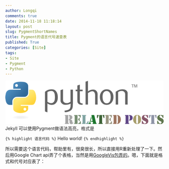 ```yaml
---
author: Longqi
comments: true
date: 2014-11-18 11:18:14
layout: post
slug: PygmentShortNames
title: Pygment的语言代号速查表
published: True
categories: [Site]
tags:
- Site
- Pygment
- Python
---
```

![Python](/public/images/python.png)
Jekyll 可以使用Pygment做语法高亮，格式是

`{% highlight 语言代码 %}`
Hello world!
`{% endhighlight %}`

所以需要这个语言代码，帮助里有，很臭很长，所以直接用R重新处理了一下。然后用Google Chart api弄了个表格，当然是用[GoogleVis包弄的](/)。嗯，下面就是格式和代号对应表了：

<!-- jsHeader -->
<script type="text/javascript">


// jsData 
function gvisDataTableID465052eb1e87 () {
var data = new google.visualization.DataTable();
var datajson =
[
 [
 "as3, actionscript3",
"*.as" 
],
[
 "as, actionscript",
"*.as" 
],
[
 "mxml",
"*.mxml" 
],
[
 "gap",
"*.g, *.gd, *.gi, *.gap" 
],
[
 "mathematica, mma, nb",
"*.nb, *.cdf, *.nbp, *.ma" 
],
[
 "mupad",
"*.mu" 
],
[
 "at, ambienttalk, ambienttalk/2",
"*.at" 
],
[
 "apl",
"*.apl" 
],
[
 "c-objdump",
"*.c-objdump" 
],
[
 "ca65",
"*.s" 
],
[
 "cpp-objdump, c++-objdumb, cxx-objdump",
"*.cpp-objdump, *.c++-objdump, *.cxx-objdump" 
],
[
 "d-objdump",
"*.d-objdump" 
],
[
 "gas, asm",
"*.s, *.S" 
],
[
 "llvm",
"*.ll" 
],
[
 "nasm",
"*.asm, *.ASM" 
],
[
 "objdump-nasm",
"*.objdump-intel" 
],
[
 "objdump",
"*.objdump" 
],
[
 "autoit",
"*.au3" 
],
[
 "ahk, autohotkey",
"*.ahk, *.ahkl" 
],
[
 "blitzbasic, b3d, bplus",
"*.bb, *.decls" 
],
[
 "blitzmax, bmax",
"*.bmx" 
],
[
 "cbmbas",
"*.bas" 
],
[
 "monkey",
"*.monkey" 
],
[
 "qbasic, basic",
"*.BAS, *.bas" 
],
[
 "abap",
"*.abap" 
],
[
 "cobolfree",
"*.cbl, *.CBL" 
],
[
 "cobol",
"*.cob, *.COB, *.cpy, *.CPY" 
],
[
 "gooddata-cl",
"*.gdc" 
],
[
 "maql",
"*.maql" 
],
[
 "openedge, abl, progress",
"*.p, *.cls" 
],
[
 "c",
"*.c, *.h, *.idc" 
],
[
 "cpp, c++",
"*.cpp, *.hpp, *.c++, *.h++, *.cc, *.hh, *.cxx, *.hxx, *.C, *.H, *.cp, *.CPP" 
],
[
 "clay",
"*.clay" 
],
[
 "cuda, cu",
"*.cu, *.cuh" 
],
[
 "ec",
"*.ec, *.eh" 
],
[
 "mql, mq4, mq5, mql4, mql5",
"*.mq4, *.mq5, *.mqh" 
],
[
 "nesc",
"*.nc" 
],
[
 "pike",
"*.pike, *.pmod" 
],
[
 "swig",
"*.swg, *.i" 
],
[
 "vala, vapi",
"*.vala, *.vapi" 
],
[
 "chapel, chpl",
"*.chpl" 
],
[
 "apacheconf, aconf, apache",
".htaccess, apache.conf, apache2.conf" 
],
[
 "cfengine3, cf3",
"*.cf" 
],
[
 "docker, dockerfile",
"Dockerfile, *.docker" 
],
[
 "ini, cfg, dosini",
"*.ini, *.cfg" 
],
[
 "kconfig, menuconfig, linux-config, kernel-config",
"Kconfig, *Config.in*, external.in*, standard-modules.in" 
],
[
 "properties, jproperties",
"*.properties" 
],
[
 "registry",
"*.reg" 
],
[
 "squidconf, squid.conf, squid",
"squid.conf" 
],
[
 "pypylog, pypy",
"*.pypylog" 
],
[
 "css",
"*.css" 
],
[
 "sass",
"*.sass" 
],
[
 "scss",
"*.scss" 
],
[
 "croc",
"*.croc" 
],
[
 "d",
"*.d, *.di" 
],
[
 "smali",
"*.smali" 
],
[
 "jsonld, json-ld",
"*.jsonld" 
],
[
 "json",
"*.json" 
],
[
 "yaml",
"*.yaml, *.yml" 
],
[
 "dpatch",
"*.dpatch, *.darcspatch" 
],
[
 "diff, udiff",
"*.diff, *.patch" 
],
[
 "boo",
"*.boo" 
],
[
 "aspx-cs",
"*.aspx, *.asax, *.ascx, *.ashx, *.asmx, *.axd" 
],
[
 "csharp, c#",
"*.cs" 
],
[
 "fsharp",
"*.fs, *.fsi" 
],
[
 "nemerle",
"*.n" 
],
[
 "aspx-vb",
"*.aspx, *.asax, *.ascx, *.ashx, *.asmx, *.axd" 
],
[
 "vb.net, vbnet",
"*.vb, *.bas" 
],
[
 "alloy",
"*.als" 
],
[
 "bro",
"*.bro" 
],
[
 "mscgen, msc",
"*.msc" 
],
[
 "pan",
"*.pan" 
],
[
 "protobuf, proto",
"*.proto" 
],
[
 "puppet",
"*.pp" 
],
[
 "rsl",
"*.rsl" 
],
[
 "vgl",
"*.rpf" 
],
[
 "dylan-console, dylan-repl",
"*.dylan-console" 
],
[
 "dylan",
"*.dylan, *.dyl, *.intr" 
],
[
 "dylan-lid, lid",
"*.lid, *.hdp" 
],
[
 "ecl",
"*.ecl" 
],
[
 "eiffel",
"*.e" 
],
[
 "elixir, ex, exs",
"*.ex, *.exs" 
],
[
 "erlang",
"*.erl, *.hrl, *.es, *.escript" 
],
[
 "erl",
"*.erl-sh" 
],
[
 "befunge",
"*.befunge" 
],
[
 "brainfuck, bf",
"*.bf, *.b" 
],
[
 "redcode",
"*.cw" 
],
[
 "factor",
"*.factor" 
],
[
 "fan",
"*.fan" 
],
[
 "felix, flx",
"*.flx, *.flxh" 
],
[
 "fortran",
"*.f, *.f90, *.F, *.F90" 
],
[
 "foxpro, vfp, clipper, xbase",
"*.PRG, *.prg" 
],
[
 "go",
"*.go" 
],
[
 "cypher",
"*.cyp, *.cypher" 
],
[
 "asy, asymptote",
"*.asy" 
],
[
 "glsl",
"*.vert, *.frag, *.geo" 
],
[
 "gnuplot",
"*.plot, *.plt" 
],
[
 "postscript, postscr",
"*.ps, *.eps" 
],
[
 "pov",
"*.pov, *.inc" 
],
[
 "agda",
"*.agda" 
],
[
 "cryptol, cry",
"*.cry" 
],
[
 "haskell, hs",
"*.hs" 
],
[
 "idris, idr",
"*.idr" 
],
[
 "koka",
"*.kk, *.kki" 
],
[
 "lagda, literate-agda",
"*.lagda" 
],
[
 "lcry, literate-cryptol, lcryptol",
"*.lcry" 
],
[
 "lhs, literate-haskell, lhaskell",
"*.lhs" 
],
[
 "lidr, literate-idris, lidris",
"*.lidr" 
],
[
 "hx, haxe, hxsl",
"*.hx, *.hxsl" 
],
[
 "haxeml, hxml",
"*.hxml" 
],
[
 "systemverilog, sv",
"*.sv, *.svh" 
],
[
 "verilog, v",
"*.v" 
],
[
 "vhdl",
"*.vhdl, *.vhd" 
],
[
 "dtd",
"*.dtd" 
],
[
 "haml",
"*.haml" 
],
[
 "html",
"*.html, *.htm, *.xhtml, *.xslt" 
],
[
 "jade",
"*.jade" 
],
[
 "scaml",
"*.scaml" 
],
[
 "xml",
"*.xml, *.xsl, *.rss, *.xslt, *.xsd, *.wsdl, *.wsf" 
],
[
 "xslt",
"*.xsl, *.xslt, *.xpl" 
],
[
 "idl",
"*.pro" 
],
[
 "igor, igorpro",
"*.ipf" 
],
[
 "limbo",
"*.b" 
],
[
 "control, debcontrol",
"control" 
],
[
 "nsis, nsi, nsh",
"*.nsi, *.nsh" 
],
[
 "spec",
"*.spec" 
],
[
 "sourceslist, sources.list, debsources",
"sources.list" 
],
[
 "inform6, i6",
"*.inf" 
],
[
 "i6t",
"*.i6t" 
],
[
 "inform7, i7",
"*.ni, *.i7x" 
],
[
 "tads3",
"*.t" 
],
[
 "io",
"*.io" 
],
[
 "coffee-script, coffeescript, coffee",
"*.coffee" 
],
[
 "dart",
"*.dart" 
],
[
 "js, javascript",
"*.js" 
],
[
 "kal",
"*.kal" 
],
[
 "lasso, lassoscript",
"*.lasso, *.lasso[89]" 
],
[
 "live-script, livescript",
"*.ls" 
],
[
 "mask",
"*.mask" 
],
[
 "objective-j, objectivej, obj-j, objj",
"*.j" 
],
[
 "ts",
"*.ts" 
],
[
 "julia, jl",
"*.jl" 
],
[
 "aspectj",
"*.aj" 
],
[
 "ceylon",
"*.ceylon" 
],
[
 "clojure, clj",
"*.clj" 
],
[
 "clojurescript, cljs",
"*.cljs" 
],
[
 "golo",
"*.golo" 
],
[
 "gosu",
"*.gs, *.gsx, *.gsp, *.vark" 
],
[
 "gst",
"*.gst" 
],
[
 "groovy",
"*.groovy" 
],
[
 "ioke, ik",
"*.ik" 
],
[
 "jasmin, jasminxt",
"*.j" 
],
[
 "java",
"*.java" 
],
[
 "kotlin",
"*.kt" 
],
[
 "pig",
"*.pig" 
],
[
 "scala",
"*.scala" 
],
[
 "xtend",
"*.xtend" 
],
[
 "common-lisp, cl, lisp, elisp, emacs, emacs-lisp",
"*.cl, *.lisp, *.el" 
],
[
 "hylang",
"*.hy" 
],
[
 "newlisp",
"*.lsp, *.nl" 
],
[
 "racket, rkt",
"*.rkt, *.rktd, *.rktl" 
],
[
 "scheme, scm",
"*.scm, *.ss" 
],
[
 "cmake",
"*.cmake, CMakeLists.txt" 
],
[
 "make, makefile, mf, bsdmake",
"*.mak, *.mk, Makefile, makefile, Makefile.*, GNUmakefile" 
],
[
 "groff, nroff, man",
"*.[1234567], *.man" 
],
[
 "css+mozpreproc",
"*.css.in" 
],
[
 "javascript+mozpreproc",
"*.js.in" 
],
[
 "xul+mozpreproc",
"*.xul.in" 
],
[
 "rst, rest, restructuredtext",
"*.rst, *.rest" 
],
[
 "tex, latex",
"*.tex, *.aux, *.toc" 
],
[
 "matlab",
"*.m" 
],
[
 "octave",
"*.m" 
],
[
 "scilab",
"*.sci, *.sce, *.tst" 
],
[
 "ocaml",
"*.ml, *.mli, *.mll, *.mly" 
],
[
 "opa",
"*.opa" 
],
[
 "sml",
"*.sml, *.sig, *.fun" 
],
[
 "bugs, winbugs, openbugs",
"*.bug" 
],
[
 "jags",
"*.jag, *.bug" 
],
[
 "modelica",
"*.mo" 
],
[
 "stan",
"*.stan" 
],
[
 "nimrod, nim",
"*.nim, *.nimrod" 
],
[
 "nit",
"*.nit" 
],
[
 "nixos, nix",
"*.nix" 
],
[
 "logos",
"*.x, *.xi, *.xm, *.xmi" 
],
[
 "objective-c, objectivec, obj-c, objc",
"*.m, *.h" 
],
[
 "objective-c++, objectivec++, obj-c++, objc++",
"*.mm, *.hh" 
],
[
 "swift",
"*.swift" 
],
[
 "ooc",
"*.ooc" 
],
[
 "antlr-as, antlr-actionscript",
"*.G, *.g" 
],
[
 "antlr-csharp, antlr-c#",
"*.G, *.g" 
],
[
 "antlr-cpp",
"*.G, *.g" 
],
[
 "antlr-java",
"*.G, *.g" 
],
[
 "antlr-objc",
"*.G, *.g" 
],
[
 "antlr-perl",
"*.G, *.g" 
],
[
 "antlr-python",
"*.G, *.g" 
],
[
 "antlr-ruby, antlr-rb",
"*.G, *.g" 
],
[
 "ebnf",
"*.ebnf" 
],
[
 "ragel-c",
"*.rl" 
],
[
 "ragel-cpp",
"*.rl" 
],
[
 "ragel-d",
"*.rl" 
],
[
 "ragel-em",
"*.rl" 
],
[
 "ragel-java",
"*.rl" 
],
[
 "ragel-objc",
"*.rl" 
],
[
 "ragel-ruby, ragel-rb",
"*.rl" 
],
[
 "treetop",
"*.treetop, *.tt" 
],
[
 "ada, ada95, ada2005",
"*.adb, *.ads, *.ada" 
],
[
 "delphi, pas, pascal, objectpascal",
"*.pas" 
],
[
 "modula2, m2",
"*.def, *.mod" 
],
[
 "pawn",
"*.p, *.pwn, *.inc" 
],
[
 "sp",
"*.sp" 
],
[
 "perl6, pl6",
"*.pl, *.pm, *.nqp, *.p6, *.6pl, *.p6l, *.pl6, *.6pm, *.p6m, *.pm6, *.t" 
],
[
 "perl, pl",
"*.pl, *.pm, *.t" 
],
[
 "php, php3, php4, php5",
"*.php, *.php[345], *.inc" 
],
[
 "zephir",
"*.zep" 
],
[
 "logtalk",
"*.lgt, *.logtalk" 
],
[
 "prolog",
"*.ecl, *.prolog, *.pro, *.pl" 
],
[
 "cython, pyx, pyrex",
"*.pyx, *.pxd, *.pxi" 
],
[
 "dg",
"*.dg" 
],
[
 "py3tb",
"*.py3tb" 
],
[
 "python, py, sage",
"*.py, *.pyw, *.sc, SConstruct, SConscript, *.tac, *.sage" 
],
[
 "pytb",
"*.pytb" 
],
[
 "rconsole, rout",
"*.Rout" 
],
[
 "rd",
"*.Rd" 
],
[
 "splus, s, r",
"*.S, *.R, .Rhistory, .Rprofile, .Renviron" 
],
[
 "sparql",
"*.rq, *.sparql" 
],
[
 "rebol",
"*.r, *.r3, *.reb" 
],
[
 "red, red/system",
"*.red, *.reds" 
],
[
 "resource, resourcebundle",
"*.txt" 
],
[
 "robotframework",
"*.txt, *.robot" 
],
[
 "fancy, fy",
"*.fy, *.fancypack" 
],
[
 "rb, ruby, duby",
"*.rb, *.rbw, Rakefile, *.rake, *.gemspec, *.rbx, *.duby" 
],
[
 "rust",
"*.rs" 
],
[
 "applescript",
"*.applescript" 
],
[
 "chai, chaiscript",
"*.chai" 
],
[
 "hybris, hy",
"*.hy, *.hyb" 
],
[
 "lsl",
"*.lsl" 
],
[
 "lua",
"*.lua, *.wlua" 
],
[
 "moocode, moo",
"*.moo" 
],
[
 "moon, moonscript",
"*.moon" 
],
[
 "rexx, arexx",
"*.rexx, *.rex, *.rx, *.arexx" 
],
[
 "bash, sh, ksh, shell",
"*.sh, *.ksh, *.bash, *.ebuild, *.eclass, .bashrc, bashrc, .bash\*, bash\*, PKGBUILD" 
],
[
 "console",
"*.sh-session" 
],
[
 "bat, batch, dosbatch, winbatch",
"*.bat, *.cmd" 
],
[
 "powershell, posh, ps1, psm1",
"*.ps1, *.psm1" 
],
[
 "shell-session",
"*.shell-session" 
],
[
 "tcsh, csh",
"*.tcsh, *.csh" 
],
[
 "newspeak",
"*.ns2" 
],
[
 "smalltalk, squeak, st",
"*.st" 
],
[
 "snobol",
"*.snobol" 
],
[
 "text",
"*.txt" 
],
[
 "rql",
"*.rql" 
],
[
 "sql",
"*.sql" 
],
[
 "sqlite3",
"*.sqlite3-console" 
],
[
 "tcl",
"*.tcl, *.rvt" 
],
[
 "cheetah, spitfire",
"*.tmpl, *.spt" 
],
[
 "cfc",
"*.cfc" 
],
[
 "cfm",
"*.cfm, *.cfml" 
],
[
 "html+evoque",
"*.html" 
],
[
 "evoque",
"*.evoque" 
],
[
 "xml+evoque",
"*.xml" 
],
[
 "genshi, kid, xml+genshi, xml+kid",
"*.kid" 
],
[
 "html+handlebars",
"*.handlebars, *.hbs" 
],
[
 "html+php",
"*.phtml" 
],
[
 "jsp",
"*.jsp" 
],
[
 "liquid",
"*.liquid" 
],
[
 "mako",
"*.mao" 
],
[
 "mason",
"*.m, *.mhtml, *.mc, *.mi, autohandler, dhandler" 
],
[
 "myghty",
"*.myt, autodelegate" 
],
[
 "rhtml, html+erb, html+ruby",
"*.rhtml" 
],
[
 "smarty",
"*.tpl" 
],
[
 "ssp",
"*.ssp" 
],
[
 "tea",
"*.tea" 
],
[
 "html+twig",
"*.twig" 
],
[
 "velocity",
"*.vm, *.fhtml" 
],
[
 "yaml+jinja, salt, sls",
"*.sls" 
],
[
 "cucumber, gherkin",
"*.feature" 
],
[
 "awk, gawk, mawk, nawk",
"*.awk" 
],
[
 "vim",
"*.vim, .vimrc, .exrc, .gvimrc, vimrc, exrc, gvimrc, vimrc, gvimrc" 
],
[
 "pot, po",
"*.pot, *.po" 
],
[
 "irc",
"*.weechatlog" 
],
[
 "todotxt",
"todo.txt, *.todotxt" 
],
[
 "coq",
"*.v" 
],
[
 "isabelle",
"*.thy" 
],
[
 "lean",
"*.lean" 
],
[
 "urbiscript",
"*.u" 
],
[
 "cirru",
"*.cirru" 
],
[
 "duel, jbst, jsonml+bst",
"*.duel, *.jbst" 
],
[
 "qml",
"*.qml" 
],
[
 "slim",
"*.slim" 
],
[
 "xquery, xqy, xq, xql, xqm",
"*.xqy, *.xquery, *.xq, *.xql, *.xqm" 
] 
];
data.addColumn('string','ShortNames');
data.addColumn('string','FileNames');
data.addRows(datajson);
return(data);
}


// jsDrawChart
function drawChartTableID465052eb1e87() {
var data = gvisDataTableID465052eb1e87();
var options = {};
options["allowHtml"] = true;


    var chart = new google.visualization.Table(
    document.getElementById('TableID465052eb1e87')
    );
    chart.draw(data,options);
    

}
  


// jsDisplayChart
(function() {
var pkgs = window.__gvisPackages = window.__gvisPackages || [];
var callbacks = window.__gvisCallbacks = window.__gvisCallbacks || [];
var chartid = "table";
  
// Manually see if chartid is in pkgs (not all browsers support Array.indexOf)
var i, newPackage = true;
for (i = 0; newPackage && i < pkgs.length; i++) {
if (pkgs[i] === chartid)
newPackage = false;
}
if (newPackage)
  pkgs.push(chartid);
  
// Add the drawChart function to the global list of callbacks
callbacks.push(drawChartTableID465052eb1e87);
})();
function displayChartTableID465052eb1e87() {
  var pkgs = window.__gvisPackages = window.__gvisPackages || [];
  var callbacks = window.__gvisCallbacks = window.__gvisCallbacks || [];
  window.clearTimeout(window.__gvisLoad);
  // The timeout is set to 100 because otherwise the container div we are
  // targeting might not be part of the document yet
  window.__gvisLoad = setTimeout(function() {
  var pkgCount = pkgs.length;
  google.load("visualization", "1", { packages:pkgs, callback: function() {
  if (pkgCount != pkgs.length) {
  // Race condition where another setTimeout call snuck in after us; if
  // that call added a package, we must not shift its callback
  return;
}
while (callbacks.length > 0)
callbacks.shift()();
} });
}, 100);
}


// jsFooter
</script>


<!-- jsChart -->  
<script type="text/javascript" src="https://www.google.com/jsapi?callback=displayChartTableID465052eb1e87"></script>


<!-- divChart -->
  
<div id="TableID465052eb1e87" 
  style="width: 500; height: automatic;">
</div>

